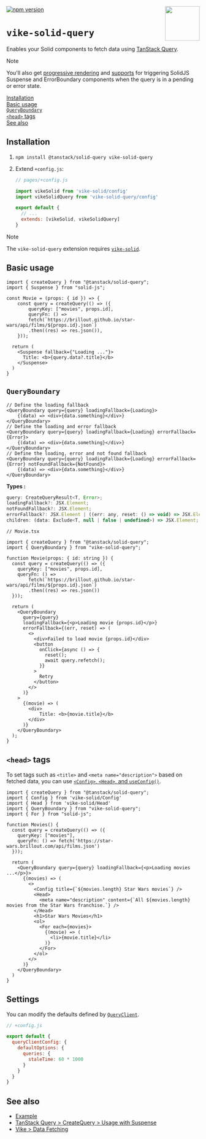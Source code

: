 <!-- WARNING: keep links absolute in this file so they work on NPM too -->

[<img src="https://vike.dev/vike-readme.svg" align="right" height="90">](https://vike.dev)
[![npm version](https://img.shields.io/npm/v/vike-solid-query)](https://www.npmjs.com/package/vike-solid-query)

# `vike-solid-query`

Enables your Solid components to fetch data using [TanStack Query](https://tanstack.com/query/latest).

> [!NOTE]
> You'll also get [progressive rendering](https://vike.dev/streaming#progressive-rendering) and [supports](https://tanstack.com/query/latest/docs/framework/solid/reference/createQuery#usage-with-suspense) for triggering SolidJS Suspense and ErrorBoundary components when the query is in a pending or error state.

[Installation](#installation)  
[Basic usage](#basic-usage)  
[`QueryBoundary`](#queryboundary)  
[`<head>` tags](#head-tags)  
[See also](#see-also)  

## Installation

1. `npm install @tanstack/solid-query vike-solid-query`
2. Extend `+config.js`:

   ```js
   // pages/+config.js

   import vikeSolid from 'vike-solid/config'
   import vikeSolidQuery from 'vike-solid-query/config'

   export default {
     // ...
     extends: [vikeSolid, vikeSolidQuery]
   }
   ```
> [!NOTE]
> The `vike-solid-query` extension requires [`vike-solid`](https://vike.dev/vike-solid).

## Basic usage

```tsx
import { createQuery } from "@tanstack/solid-query";
import { Suspense } from "solid-js";

const Movie = (props: { id }) => {
    const query = createQuery(() => ({
        queryKey: ["movies", props.id],
        queryFn: () =>
        fetch(`https://brillout.github.io/star-wars/api/films/${props.id}.json`)
        .then((res) => res.json()),
    }));

  return (
    <Suspense fallback={"Loading ..."}>
      Title: <b>{query.data?.title}</b>
    </Suspense>
  )
}
```

## `QueryBoundary`

```tsx
// Define the loading fallback
<QueryBoundary query={query} loadingFallback={Loading}>
    {(data) => <div>{data.something}</div>}
</QueryBoundary>
// Define the loading and error fallback 
<QueryBoundary query={query} loadingFallback={Loading} errorFallback={Error}>
    {(data) => <div>{data.something}</div>}
</QueryBoundary>
// Define the loading, error and not found fallback 
<QueryBoundary query={query} loadingFallback={Loading} errorFallback={Error} notFoundFallback={NotFound}>
    {(data) => <div>{data.something}</div>}
</QueryBoundary>
```

**Types :**
```js
query: CreateQueryResult<T, Error>;  
loadingFallback?: JSX.Element;  
notFoundFallback?: JSX.Element;  
errorFallback?: JSX.Element | ((err: any, reset: () => void) => JSX.Element);  
children: (data: Exclude<T, null | false | undefined>) => JSX.Element;
```

```tsx
// Movie.tsx

import { createQuery } from "@tanstack/solid-query";
import { QueryBoundary } from "vike-solid-query";

function Movie(props: { id: string }) {
  const query = createQuery(() => ({
    queryKey: ["movies", props.id],
    queryFn: () =>
        fetch(`https://brillout.github.io/star-wars/api/films/${props.id}.json`)
        .then((res) => res.json())
  }));

  return (
    <QueryBoundary
      query={query}
      loadingFallback={<p>Loading movie {props.id}</p>}
      errorFallback={(err, reset) => (
        <>
          <div>Failed to load movie {props.id}</div>
          <button
            onClick={async () => {
              reset();
              await query.refetch();
            }}
          >
            Retry
          </button>
        </>
      )}
    >
      {(movie) => (
        <div>
            Title: <b>{movie.title}</b>
        </div>
      )}
    </QueryBoundary>
  );
}
```

## `<head>` tags

To set tags such as `<title>` and `<meta name="description">` based on fetched data, you can use [`<Config>`, `<Head>`, and `useConfig()`](https://vike.dev/useConfig).

```tsx
import { createQuery } from "@tanstack/solid-query";
import { Config } from 'vike-solid/Config'
import { Head } from 'vike-solid/Head'
import { QueryBoundary } from "vike-solid-query";
import { For } from "solid-js";

function Movies() {
  const query = createQuery(() => ({
    queryKey: ["movies"],
    queryFn: () => fetch('https://star-wars.brillout.com/api/films.json')
  }));
  
  return (
    <QueryBoundary query={query} loadingFallback={<p>Loading movies ...</p>}>
      {(movies) => (
        <>
          <Config title={`${movies.length} Star Wars movies`} />
          <Head>
            <meta name="description" content={`All ${movies.length} movies from the Star Wars franchise.`} />
          </Head>
          <h1>Star Wars Movies</h1>
          <ol>
            <For each={movies}>
              {(movie) => (
                <li>{movie.title}</li>
              )}
            </For>
          </ol>
        </>
      )}
    </QueryBoundary>
  )
}
```

## Settings

You can modify the defaults defined by [`QueryClient`](https://tanstack.com/query/latest/docs/reference/QueryClient).

```js
// +config.js

export default {
  queryClientConfig: {
    defaultOptions: {
      queries: {
        staleTime: 60 * 1000
      }
    }
  }
}
```

## See also

- [Example](https://github.com/vikejs/vike-solid/tree/main/examples/solid-query)
- [TanStack Query > CreateQuery > Usage with Suspense](https://tanstack.com/query/latest/docs/framework/solid/reference/createQuery#usage-with-suspense)
- [Vike > Data Fetching](https://vike.dev/data-fetching)